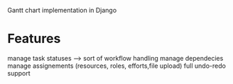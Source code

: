 
Gantt chart implementation in Django

# Features
manage task statuses –> sort of workflow handling
manage dependecies
manage assignements (resources, roles, efforts,file upload)
full undo-redo support
